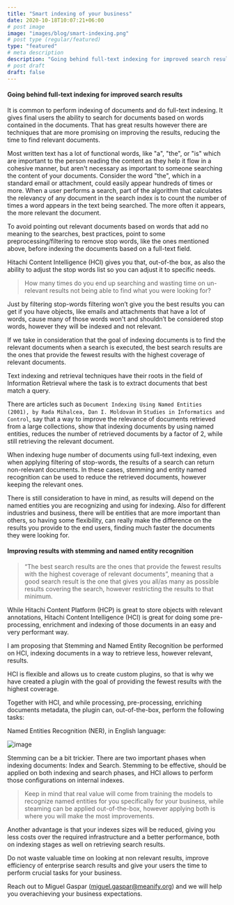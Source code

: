 ```yaml
---
title: "Smart indexing of your business"
date: 2020-10-18T10:07:21+06:00
# post image
image: "images/blog/smart-indexing.png"
# post type (regular/featured)
type: "featured"
# meta description
description: "Going behind full-text indexing for improved search results"
# post draft
draft: false
---
```


#### Going behind full-text indexing for improved search results  

It is common to perform indexing of documents and do full-text indexing. It gives final users the ability to search for documents based on words contained in the documents. That has great results however there are techniques that are more promising on improving the results, reducing the time to find relevant documents. 

Most written text has a lot of functional words, like "a", "the", or "is" which are important to the person reading the content as they help it flow in a cohesive manner, but aren't necessary as important to someone searching the content of your documents. Consider the word "the", which in a standard email or attachment, could easily appear hundreds of times or more. When a user performs a search, part of the algorithm that calculates the relevancy of any document in the search index is to count the number of times a word appears in the text being searched. The more often it appears, the more relevant the document.

To avoid pointing out relevant documents based on words that add no meaning to the searches, best practices, point to some preprocessing/filtering to remove stop words, like the ones mentioned above, before indexing the documents based on a full-text field. 

Hitachi Content Intelligence (HCI) gives you that, out-of-the box, as also the ability to adjust the stop words list so you can adjust it to specific needs.

 > How many times do you end up searching and wasting time on un-relevant results not being able to find what you were looking for?

Just by filtering stop-words filtering won’t give you the best results you can get if you have objects, like emails and attachments that have a lot of words, cause many of those words won't and shouldn’t be considered stop words, however they will be indexed and not relevant. 

If we take in consideration that the goal of indexing documents is to find the relevant documents when a search is executed, the best search results are the ones that provide the fewest results with the highest coverage of relevant documents. 

Text indexing and retrieval techniques have their roots in the field of Information Retrieval where the task is to extract documents that best match a query. 

There are articles such as `Document Indexing Using Named Entities (2001), by Rada Mihalcea, Dan I. Moldovan` in `Studies in Informatics and Control`, say that a way to improve the relevance of documents retrieved from a large collections, show that indexing documents by using named entities, reduces the number of retrieved documents by a factor of 2, while still retrieving the relevant document.

When indexing huge number of documents using full-text indexing, even when applying filtering of stop-words, the results of a search can return non-relevant documents. In these cases, stemming and entity named recognition can be used to reduce the retrieved documents, however keeping the relevant ones.

There is still consideration to have in mind, as results will depend on the named entities you are recognizing and using for indexing. Also for different industries and business, there will be entities that are more important than others, so having some flexibility, can really make the difference on the results you provide to the end users, finding much faster the documents they were looking for.
 
#### Improving results with stemming and named entity recognition 

 > “The best search results are the ones that provide the fewest results with the highest coverage of relevant documents”, meaning that a good search result is the one that gives you all/as many as possible results covering the search, however restricting the results to that minimum. 

While Hitachi Content Platform (HCP) is great to store objects with relevant annotations, Hitachi Content Intelligence (HCI) is great for doing some pre-processing, enrichment and indexing of those documents in an easy and very performant way.

I am proposing that Stemming and Named Entity Recognition be performed on HCI, indexing documents in a way to retrieve less, however relevant, results.

HCI is flexible and allows us to create custom plugins, so that is why we have created a plugin with the goal of providing the fewest results with the highest coverage. 

Together with HCI, and while processing, pre-processing, enriching documents metadata, the plugin can, out-of-the-box, perform the following tasks: 

Named Entities Recognition (NER), in English language: 

![image](../../images/blog/smart-indexing-ner.png)

Stemming can be a bit trickier. There are two important phases when indexing documents: Index and Search. Stemming to be effective, should be applied on both indexing and search phases, and HCI allows to perform those configurations on internal indexes. 

 > Keep in mind that real value will come from training the models to recognize named entities for you specifically for your business, while steaming can be applied out-of-the-box, however applying both is where you will make the most improvements. 

Another advantage is that your indexes sizes will be reduced, giving you less costs over the required infrastructure and a better performance, both on indexing stages as well on retrieving search results. 

Do not waste valuable time on looking at non relevant results, improve efficiency of enterprise search results and give your users the time to perform crucial tasks for your business. 

Reach out to Miguel Gaspar (miguel.gaspar@meanify.org) and we will help you overachieving your business expectations.


